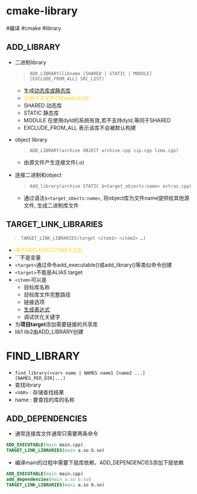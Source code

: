 # cmake-library

#编译 #cmake #library 

## ADD_LIBRARY

- 二进制library

  > `ADD_LIBRARY(libname [SHARED | STATIC | MODULE] [EXCLUDE_FROM_ALL] SRC_LIST)`
  - 生成[动态库或静态库](GCC.md)
  - <font color="gold">可用于子文件CMakeList.txt</font>
  - SHARED 动态库
  - STATIC 静态库
  - MODULE 在使用dyld的系统有效,若不支持dyld,等同于SHARED
  - EXCLUDE_FROM_ALL 表示该库不会被默认构建
- object library

  > `ADD_LIBRARY(archive OBJECT archive.cpp zip.cpp lzma.cpp)`  
  - 由源文件产生连接文件(.o)

- 连接二进制和object

  > `Add_library(archive STATIC $<target_objects:name> extras.cpp)`
  - 通过语法`$<target_obects:name>`, 将object库为文件name提供给其他源文件, 生成二进制库文件
  
## TARGET_LINK_LIBRARIES

> `TARGET_LINK_LIBRARIES(target <item1> <item2> …)`
- <font color="gold">用于ADD_EXECUTABLE之后</font>
- ``<target>`不是变量
- `<target>`通过命令add_executable()或add_library()等类似命令创建
- `<target>`不能是ALIAS target
- `<item>`可以是
  - 目标库名称
  - 目标库文件完整路径
  - 链接选项
  - [生成表达式](cmake生成表达式.md)
  - 调试优化关键字
- 为**项目target**添加需要链接的共享库
- lib1 lib2由ADD_LIBRARY创建

# FIND_LIBRARY

- `find_library(<var> name | NAMES name1 [name2 ...] [NAMES_PER_DIR]...)`
- 查找library
- `<VAR>` : 存储查找结果 
- name : 要查找的库的名称

## ADD_DEPENDENCIES

- 通常连接库文件通常只需要两条命令

```cmake
ADD_EXECUTABLE(main main.cpp)
TARGET_LINK_LIBRARIES(main a.so b.so)
```

- 编译main的过程中需要下层库依赖，ADD_DEPENDENCIES添加下层依赖

```cmake
ADD_EXECUTABLE(main main.cpp)
add_dependencies(main a.so b.so)
TARGET_LINK_LIBRARIES(mani a.so b.so)
```